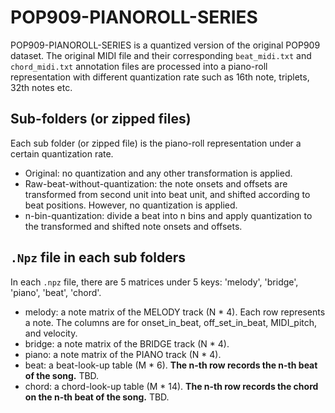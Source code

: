 # POP909-PIANOROLL-SERIES

POP909-PIANOROLL-SERIES is a quantized version of the original POP909 dataset. The original MIDI file and their corresponding `beat_midi.txt` and `chord_midi.txt` annotation files are processed into a piano-roll representation with different quantization rate such as 16th note, triplets, 32th notes etc.



## Sub-folders (or zipped files)

Each sub folder (or zipped file) is the piano-roll representation under a certain quantization rate. 

* Original: no quantization and any other transformation is applied.
* Raw-beat-without-quantization: the note onsets and offsets are transformed from second unit into beat unit, and shifted according to beat positions. However, no quantization is applied.
* n-bin-quantization: divide a beat into n bins and apply quantization to the transformed and shifted note onsets and offsets.



## `.Npz` file in each sub folders

In each `.npz` file, there are 5 matrices under 5 keys: 'melody', 'bridge', 'piano', 'beat', 'chord'. 

* melody: a note matrix of the MELODY track (N * 4). Each row represents a note. The columns are for onset_in_beat, off_set_in_beat, MIDI_pitch, and velocity.
* bridge: a note matrix of the BRIDGE track (N * 4).
* piano: a note matrix of the PIANO track (N * 4).
* beat: a beat-look-up table (M * 6). **The n-th row records the n-th beat of the song.** TBD.
* chord: a chord-look-up table (M * 14). **The n-th row records the chord on the n-th beat of the song.** TBD.